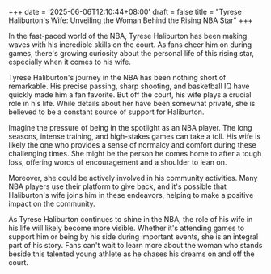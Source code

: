 +++
date = '2025-06-06T12:10:44+08:00'
draft = false
title = "Tyrese Haliburton's Wife: Unveiling the Woman Behind the Rising NBA Star"
+++

In the fast-paced world of the NBA, Tyrese Haliburton has been making waves with his incredible skills on the court. As fans cheer him on during games, there's growing curiosity about the personal life of this rising star, especially when it comes to his wife. 

Tyrese Haliburton's journey in the NBA has been nothing short of remarkable. His precise passing, sharp shooting, and basketball IQ have quickly made him a fan favorite. But off the court, his wife plays a crucial role in his life. While details about her have been somewhat private, she is believed to be a constant source of support for Haliburton. 

Imagine the pressure of being in the spotlight as an NBA player. The long seasons, intense training, and high-stakes games can take a toll. His wife is likely the one who provides a sense of normalcy and comfort during these challenging times. She might be the person he comes home to after a tough loss, offering words of encouragement and a shoulder to lean on. 

Moreover, she could be actively involved in his community activities. Many NBA players use their platform to give back, and it's possible that Haliburton's wife joins him in these endeavors, helping to make a positive impact on the community. 

As Tyrese Haliburton continues to shine in the NBA, the role of his wife in his life will likely become more visible. Whether it's attending games to support him or being by his side during important events, she is an integral part of his story. Fans can't wait to learn more about the woman who stands beside this talented young athlete as he chases his dreams on and off the court.